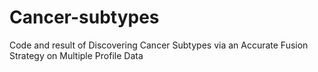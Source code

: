 # Cancer-subtypes
Code and result of Discovering Cancer Subtypes via an Accurate Fusion Strategy on Multiple Profile Data
